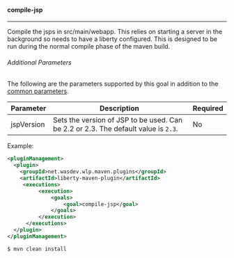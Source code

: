 #### compile-jsp
---
Compile the jsps in src/main/webapp. This relies on starting a server in the background so needs to have a liberty configured. This is designed to be run during the normal compile phase of the maven build.

###### Additional Parameters

The following are the parameters supported by this goal in addition to the [common parameters](common-parameters.md#common-parameters).

| Parameter | Description | Required |
| --------  | ----------- | -------  |
| jspVersion | Sets the version of JSP to be used. Can be 2.2 or 2.3. The default value is `2.3`. | No |

Example:
```xml
<pluginManagement>
  <plugin>
    <groupId>net.wasdev.wlp.maven.plugins</groupId>
    <artifactId>liberty-maven-plugin</artifactId>
     <executions>
          <execution>
              <goals>
                  <goal>compile-jsp</goal>
              </goals>
          </execution>
      </executions>
  </plugin>
</pluginManagement>
```

```bash
$ mvn clean install
```
